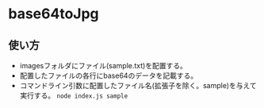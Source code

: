 # base64toJpg
## 使い方
* imagesフォルダにファイル(sample.txt)を配置する。
* 配置したファイルの各行にbase64のデータを記載する。
* コマンドライン引数に配置したファイル名(拡張子を除く。sample)を与えて実行する。
```node index.js sample```